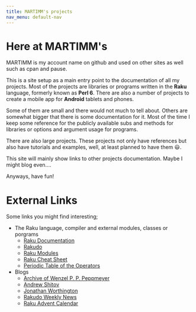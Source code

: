 ```yaml
---
title: MARTIMM's projects
nav_menu: default-nav
---
```

# Here at MARTIMM's

MARTIMM is my account name on github and used on other sites as well such as cpan and pause.

This is a site setup as a main entry point to the documentation of all my projects. Most of the projects are libraries or programs written in the **Raku** language, formerly known as **Perl 6**. There are also a number of projects to create a mobile app for **Android** tablets and phones.

Some of them are small and there would not much to tell about. Others are somewhat bigger that there is some documentation for it. Most of the time I keep some reference for the publicly available subs and methods for libraries or options and argument usage for programs.

There are also large projects. These projects not only have references but also have tutorials and examples, well, at least planned to have them 😃.

This site will mainly show links to other projects documentation. Maybe I might blog even....


Anyways, have fun!

# External Links

Some links you might find interesting;
* The Raku language, compiler and external modules, classes or porgrams
  * [Raku Documentation](https://docs.raku.org/)
  * [Rakudo](https://rakudo.org/)
  * [Raku Modules](https://modules.raku.org/)
  * [Raku Cheat Sheet](https://raw.githubusercontent.com/Raku/mu/master/docs/Perl6/Cheatsheet/cheatsheet.txt)
  * [Periodic Table of the Operators](https://www.ozonehouse.com/mark/periodic/https://www.ozonehouse.com/mark/periodic/)
* Blogs
  * [Archive of Wenzel P. P. Peppmeyer](https://gfldex.wordpress.com/about/)
  * [Andrew Shitov](https://andrewshitov.com/)
  * [Jonathan Worthington](http://www.jnthn.net/slides.html)
  * [Rakudo Weekly News](https://rakudoweekly.blog/)
  * [Raku Advent Calendar](https://raku-advent.blog/blog-feed/)

<!--
  * []()
  * []()
  * []()
  * []()
  * []()
-->
